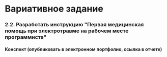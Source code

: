 # Вариативное задание
### 2.2. Разработать инструкцию "Первая медицинская помощь при электротравме на рабочем месте программиста"

#### Конспект (опубликовать в электронном портфолио, ссылка в отчете)